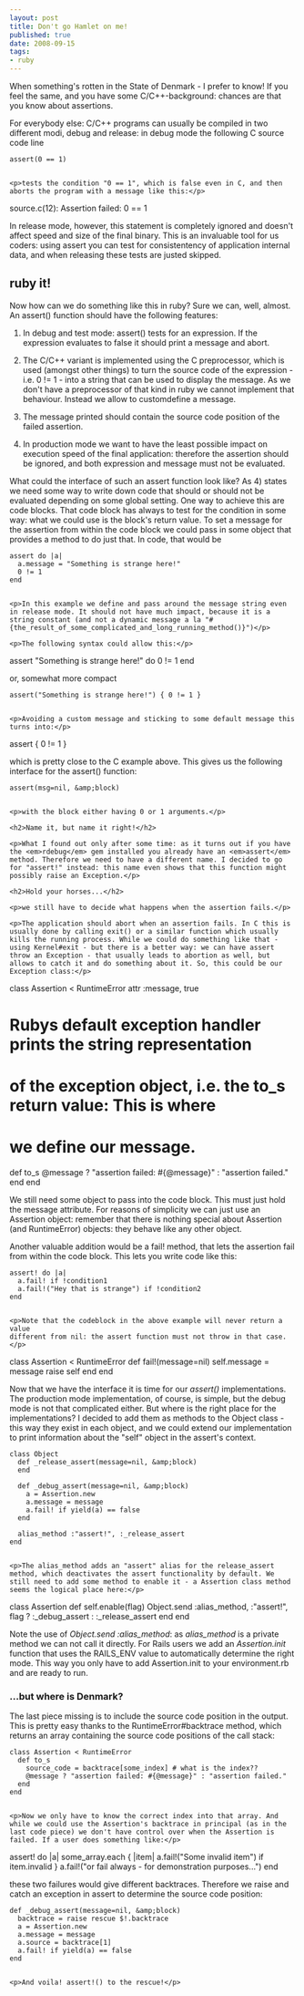 ```yaml
---
layout: post
title: Don't go Hamlet on me!
published: true
date: 2008-09-15
tags:
- ruby
---
```

<p>When something's rotten in the State of Denmark - I prefer to know! If you feel the same, and you have some C/C++-background: chances are that you know about assertions.</p>

<p>For everybody else: C/C++ programs can usually be compiled in two different modi, debug and release: in debug mode the following C source code line</p>

```
assert(0 == 1)


<p>tests the condition "0 == 1", which is false even in C, and then aborts the program with a message like this:</p>

```
source.c(12): Assertion failed: 0 == 1


<p>In release mode, however, this statement is completely ignored and doesn't affect speed and size of the final binary. This is an invaluable tool for us coders: using assert you can test for consistentency of application internal data, and when releasing these tests are justed skipped.</p>

<h2>ruby it!</h2>

<p>Now how can we do something like this in ruby? Sure we can, well, almost. An assert() function should have the following features:</p>

<ol>
<li><p>In debug and test mode: assert() tests for an expression. If the expression evaluates to false it should print a message and abort.</p></li>
<li><p>The C/C++ variant is implemented using the C preprocessor, which is used (amongst other things) to turn the source code of the expression - i.e. 0 != 1 - into a string that can be used to display the message. As we don't have a preprocessor of that kind in ruby we cannot implement that behaviour. Instead we allow to customdefine a message.</p></li>
<li><p>The message printed should contain the source code position of the failed assertion.</p></li>
<li><p>In production mode we want to have the least possible impact on execution speed of the final application: therefore the assertion should be ignored, and both expression and message must not be evaluated.</p></li>
</ol>
<p>What could the interface of such an assert function look like? As 4) states we need some way to write down code that should or should not be evaluated depending on some global setting. One way to achieve this are code blocks. That code block has always to test for the condition in some way: what we could use is the block's return value. To set a message for the assertion from within the code block we could pass in some object that provides a method to do just that. In code, that would be</p>

```
assert do |a|
  a.message = "Something is strange here!"
  0 != 1
end


<p>In this example we define and pass around the message string even in release mode. It should not have much impact, because it is a string constant (and not a dynamic message a la "#{the_result_of_some_complicated_and_long_running_method()}")</p>

<p>The following syntax could allow this:</p>

```
assert  "Something is strange here!" do
  0 != 1
end


<p>or, somewhat more compact</p>

```
assert("Something is strange here!") { 0 != 1 }


<p>Avoiding a custom message and sticking to some default message this turns into:</p>

```
assert { 0 != 1 }


<p>which is pretty close to the C example above. This gives us the following interface for the assert() function:</p>

```
assert(msg=nil, &amp;block)


<p>with the block either having 0 or 1 arguments.</p>

<h2>Name it, but name it right!</h2>

<p>What I found out only after some time: as it turns out if you have the <em>rdebug</em> gem installed you already have an <em>assert</em> method. Therefore we need to have a different name. I decided to go for "assert!" instead: this name even shows that this function might possibly raise an Exception.</p>

<h2>Hold your horses...</h2>

<p>we still have to decide what happens when the assertion fails.</p>

<p>The application should abort when an assertion fails. In C this is usually done by calling exit() or a similar function which usually kills the running process. While we could do something like that - using Kernel#exit - but there is a better way: we can have assert throw an Exception - that usually leads to abortion as well, but allows to catch it and do something about it. So, this could be our Exception class:</p>

```
class Assertion < RuntimeError
  attr :message, true

  # Rubys default exception handler prints the string representation
  # of the exception object, i.e. the to_s return value: This is where
  # we define our message.
  def to_s
    @message ? "assertion failed: #{@message}" : "assertion failed."
  end
end


<p>We still need some object to pass into the code block. This must just hold the message attribute. For reasons of simplicity we can just use an Assertion object: remember that there is nothing special about Assertion (and RuntimeError) objects: they behave like any other object.</p>

<p>Another valuable addition would be a fail! method, that lets the assertion fail from within the code block. This lets you write code like this:</p>

```
assert! do |a|
  a.fail! if !condition1
  a.fail!("Hey that is strange") if !condition2
end


<p>Note that the codeblock in the above example will never return a value
different from nil: the assert function must not throw in that case.</p>

```
class Assertion < RuntimeError
  def fail!(message=nil)
    self.message = message
    raise self
  end
end


<p>Now that we have the interface it is time for our <em>assert()</em> implementations. The production mode implementation, of course, is simple, but the debug mode is not that complicated either. But where is the right place for the implementations? I decided to add them as methods to the Object class - this way they exist in each object, and we could extend our implementation to print information about the "self" object in the assert's context.</p>

```
class Object
  def _release_assert(message=nil, &amp;block)
  end

  def _debug_assert(message=nil, &amp;block)
    a = Assertion.new
    a.message = message
    a.fail! if yield(a) == false
  end

  alias_method :"assert!", :_release_assert
end


<p>The alias_method adds an "assert" alias for the release_assert method, which deactivates the assert functionality by default. We still need to add some method to enable it - a Assertion class method seems the logical place here:</p>

```
class Assertion
  def self.enable(flag)
    Object.send :alias_method, :"assert!", flag ? :_debug_assert : :_release_assert
  end
end


<p>Note the use of <em>Object.send :alias_method</em>: as <em>alias_method</em> is a private method we can not call it directly. For Rails users we add an <em>Assertion.init</em> function that uses the RAILS_ENV value to automatically determine the right mode. This way you only have to add Assertion.init to your environment.rb and are ready to run.</p>

<h3>...but where is Denmark?</h3>

<p>The last piece missing is to include the source code position in the output. This is pretty easy thanks to the RuntimeError#backtrace method, which returns an array containing the source code positions of the call stack:</p>

```
class Assertion < RuntimeError
  def to_s
    source_code = backtrace[some_index] # what is the index??
    @message ? "assertion failed: #{@message}" : "assertion failed."
  end
end


<p>Now we only have to know the correct index into that array. And while we could use the Assertion's backtrace in principal (as in the last code piece) we don't have control over when the Assertion is failed. If a user does something like:</p>

```
assert! do |a|
  some_array.each { |item| a.fail!("Some invalid item") if item.invalid }
  a.fail!("or fail always - for demonstration purposes...")
end


<p>these two failures would give different backtraces. Therefore we raise and catch an exception in assert to determine the source code position:</p>

```
def _debug_assert(message=nil, &amp;block)
  backtrace = raise rescue $!.backtrace
  a = Assertion.new
  a.message = message
  a.source = backtrace[1]
  a.fail! if yield(a) == false
end


<p>And voila! assert!() to the rescue!</p>
